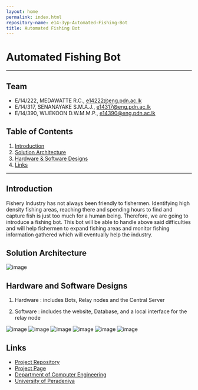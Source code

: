 ```yaml
---
layout: home
permalink: index.html
repository-name: e14-3yp-Automated-Fishing-Bot
title: Automated Fishing Bot
---
```



# Automated Fishing Bot

---

## Team
-  E/14/222, MEDAWATTE R.C., [e14222@eng.pdn.ac.lk](mailto:e14222@eng.pdn.ac.lk)
-  E/14/317, SENANAYAKE S.M.A.J., [e14317@eng.pdn.ac.lk](mailto:e14317@eng.pdn.ac.lk)
-  E/14/390, WIJEKOON D.W.M.M.P., [e14390@eng.pdn.ac.lk](mailto:e14390@eng.pdn.ac.lk)

## Table of Contents
1. [Introduction](#introduction)
2. [Solution Architecture](#solution-architecture )
3. [Hardware & Software Designs](#hardware-and-software-designs)
4. [Links](#links)

---

## Introduction

Fishery Industry has not always been friendly to fishermen. Identifying high density fishing areas, reaching there and spending hours to find and capture fish is just too much for a human being. Therefore, we are going to introduce a fishing bot. This bot will be able to handle above said difficulties and will help fishermen to expand fishing areas and monitor fishing information gathered which will eventually help the industry. 


## Solution Architecture

![image](https://user-images.githubusercontent.com/73756777/120118405-02c80580-c1b0-11eb-8101-d279033c526e.png)

## Hardware and Software Designs

1. Hardware : includes Bots, Relay nodes and the Central Server

2. Software : includes the website, Database, and a local interface for the relay node

![image](https://user-images.githubusercontent.com/73756777/120118462-44f14700-c1b0-11eb-8227-8aa35d265cf1.png)
![image](https://user-images.githubusercontent.com/73756777/120118468-49b5fb00-c1b0-11eb-98e9-1c0bffacef20.png)
![image](https://user-images.githubusercontent.com/73756777/120118473-52a6cc80-c1b0-11eb-85d4-a140f885778a.png)
![image](https://user-images.githubusercontent.com/73756777/120118469-4c185500-c1b0-11eb-8d86-2d2c2f94f484.png)
![image](https://user-images.githubusercontent.com/73756777/120118515-96013b00-c1b0-11eb-8d9a-b660a53be8cb.png)
![image](https://user-images.githubusercontent.com/73756777/120118609-10ca5600-c1b1-11eb-91bb-ec3704fd1964.png)

## Links

- <a href = "https://github.com/cepdnaclk/e14-3yp-Automated-Fishing-Bot" target = "_blank"> Project Repository </a>
- <a href = "https://cepdnaclk.github.io/e14-3yp-Automated-Fishing-Bot/" target = "_blank">Project Page</a>
- <a href = "http://www.ce.pdn.ac.lk/" target = "_blank">Department of Computer Engineering</a>
- <a href = "https://eng.pdn.ac.lk/" target = "_blank">University of Peradeniya</a>



[//]: # (Please refer this to learn more about Markdown syntax)
[//]: # (https://github.com/adam-p/markdown-here/wiki/Markdown-Cheatsheet)
